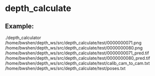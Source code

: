 # depth_calculate

## Example:
./depth_calculator /home/bwshen/depth_ws/src/depth_calculate/test/0000000071.png /home/bwshen/depth_ws/src/depth_calculate/test/0000000080.png /home/bwshen/depth_ws/src/depth_calculate/test/0000000071_pred.tif /home/bwshen/depth_ws/src/depth_calculate/test/0000000080_pred.tif /home/bwshen/depth_ws/src/depth_calculate/test/calib_cam_to_cam.txt /home/bwshen/depth_ws/src/depth_calculate/test/poses.txt